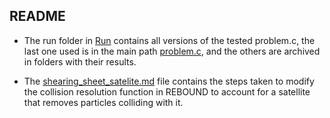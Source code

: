 ## README

- The run folder in [Run](./rebound/run/) contains all versions of the tested problem.c, the last one used is in the main path [problem.c](./rebound/run/problem.c), and the others are archived in folders with their results.

- The [shearing_sheet_satelite.md](./shearing_sheet_satelite.md) file contains the steps taken to modify the collision resolution function in REBOUND to account for a satellite that removes particles colliding with it.